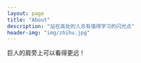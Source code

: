 ```yaml
---
layout: page
title: "About"
description: "站在高处的人总有值得学习的闪光点" 
header-img: "img/zhihu.jpg"
---
```



巨人的肩旁上可以看得更远！
